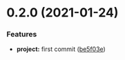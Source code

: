 # 0.2.0 (2021-01-24)


### Features

* **project:** first commit ([be5f03e](https://github.com/rap0so/Youtube-schedule-calculator/commit/be5f03e20b2f932d15e33501293089f22a1c4cc8))



